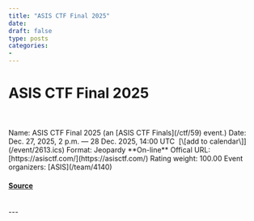 ```yaml
---
title: "ASIS CTF Final 2025"
date: 
draft: false
type: posts
categories: 
- 
---
```

# ASIS CTF Final 2025

<br/>

<br/>
Name: ASIS CTF Final 2025 (an [ASIS CTF Finals](/ctf/59) event.)  
Date: Dec. 27, 2025, 2 p.m. — 28 Dec. 2025, 14:00 UTC  [\[add to calendar\]](/event/2613.ics)  
Format: Jeopardy  
**On-line**  
Offical URL: [https://asisctf.com/](https://asisctf.com/)  
Rating weight: 100.00  
Event organizers: [ASIS](/team/4140)

#### [Source](https://ctftime.org/event/2613)

<br/>
---
